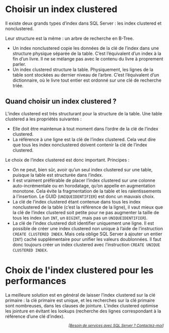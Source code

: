 # Choisir un index clustered

Il existe deux grands types d’index dans SQL Server : les index clustered et nonclustered.

Leur structure est la même : un arbre de recherche en B-Tree.

- Un index nonclustered copie les données de la clé de l’index dans une structure physique séparée de la table. C’est l’équivalent d’un index à la fin d’un livre. Il ne se mélange pas avec le contenu du livre à proprement parler.
- Un index clustered structure la table. Physiquement, les lignes de la table sont stockées au dernier niveau de l’arbre. C’est l’équivalent d’un dictionnaire, où le livre tout entier est ordonné sur une clé de recherche triée.

## Quand choisir un index clustered ?

L’index clustered est très structurant pour la structure de la table. Une table clustered a les propriétés suivantes :

- Elle doit être maintenue à tout moment dans l’ordre de la clé de l’index clustered.
- La référence à une ligne est la clé de l’index clustered. Cela veut dire que tous les index nonclustered doivent contenir la clé de l’index clustered.

Le choix de l’index clustered est donc important. Principes :

- On ne peut, bien sûr, avoir qu’un seul index clustered sur une table, puisque la table est structurée dans l’index.
- Il est vraiment préférable de placer l’index clustered sur une colonne auto-incrémentale ou en horodatage, qu’on appelle en augmentation monotone. Cela évite la fragmentation de la table et les ralentissements à l’insertion. Le GUID (`UNIQUEIDENTIFIER`) est donc un mauvais choix.
- La clé de l’index clustered étant contenue dans tous les index nonclustered de la table (c’est la référence de la ligne), il vaut mieux que la clé de l’index clustered soit petite pour ne pas augmenter la taille de tous les index (un `INT`, un `BIGINT`, mais pas un `UNIQUEIDENTIFIER`).
- La clé de l’index clustered doit identifier uniquement une ligne. Il est possible de créer une index clustered non unique à l’aide de l’instruction `CREATE CLUSTERED INDEX`. Mais cela oblige SQL Server à ajouter un entier (`INT`) caché supplémentaire pour unifier les valeurs doublonnées. Il faut donc toujours créer un index clustered avec l’instruction `CREATE UNIQUE CLUSTERED INDEX`.

# Choix de l'index clustered pour les performances

La meilleure solution est en général de laisser l’index clustered sur la clé primaire : la clé primaire est unique, et les recherches sur la clé primaire sont nombreuses, dans les clauses de jointure. L’index clustered optimise les jointure en évitant les lookups (recherche des lignes correspondant à la référence d’une clé d’index).

<p align="right">
<i><small>[<a href="https://www.pachadata.com/contact/">Besoin de services avec SQL Server ? Contactez-moi</a>]</small></i>
</p>
